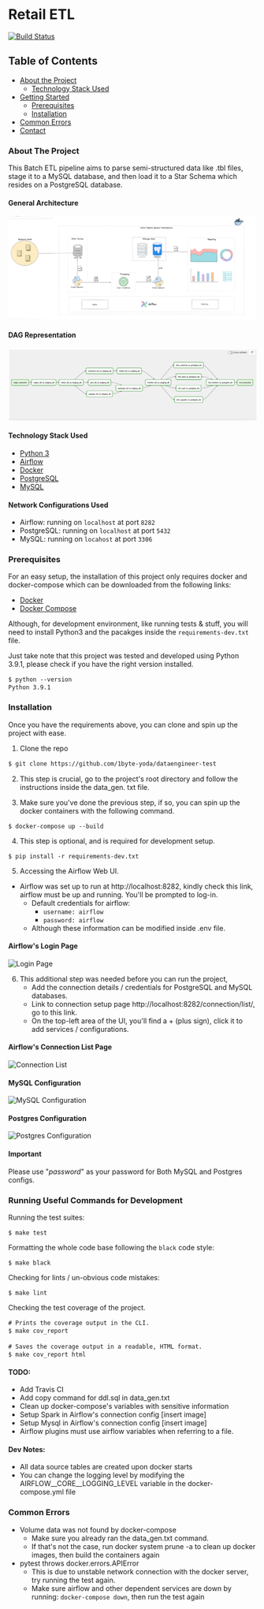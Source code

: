 # Retail ETL

[![Build Status](https://travis-ci.com/PHMark/gs-news-app.svg?branch=main)](https://travis-ci.com/1byte-yoda/gs-news-app)

<!-- PROJECT LOGO -->

<!-- TABLE OF CONTENTS -->
## Table of Contents

* [About the Project](#about-the-project)
  * [Technology Stack Used](#technology-stack-used)
* [Getting Started](#getting-started)
  * [Prerequisites](#prerequisites)
  * [Installation](#installation)
* [Common Errors](#common-errors)
* [Contact](#contact)

<!-- ABOUT THE PROJECT -->
### About The Project
This Batch ETL pipeline aims to parse semi-structured data like .tbl files,
stage it to a MySQL database, and then load it to a Star Schema
which resides on a PostgreSQL database.

#### General Architecture
![General Architecture](docs/images/general-architecture.png)

#### DAG Representation
![DAG Representation](docs/images/dag.png)


#### Technology Stack Used

* [Python 3](https://www.python.org/)
* [Airflow](https://www.airflow.org/)
* [Docker](https://www.docker.com/)
* [PostgreSQL](https://www.postgresql.org/)
* [MySQL](https://www.mysql.com/)


#### Network Configurations Used
* Airflow: running on `localhost` at port `8282` 
* PostgreSQL: running on `localhost` at port `5432`
* MySQL: running on `locahost` at port `3306`


### Prerequisites
For an easy setup, the installation of this project only requires docker and docker-compose which can be 
downloaded from the following links:
* [Docker](https://docs.docker.com/get-docker/)
* [Docker Compose](https://docs.docker.com/compose/install/)

Although, for development environment, like running tests & stuff, you will need to install
Python3 and the pacakges inside the `requirements-dev.txt` file.

Just take note that this project was tested and developed using Python 3.9.1, please check if you have the 
right version installed.
```
$ python --version
Python 3.9.1
```

### Installation
Once you have the requirements above, you can clone and spin up the project with ease.
1. Clone the repo
```sh
$ git clone https://github.com/1byte-yoda/dataengineer-test
````

2. This step is crucial, go to the project's root directory and follow the instructions inside the data_gen.
   txt file.

3. Make sure you've done the previous step, if so, you can spin up the docker containers with the 
   following command.
   
```
$ docker-compose up --build
```

4. This step is optional, and is required for development setup.
```
$ pip install -r requirements-dev.txt
```

5. Accessing the Airflow Web UI.
  * Airflow was set up to run at http://localhost:8282, kindly check this link, airflow must be up and 
    running. You'll be prompted to log-in.
    * Default credentials for airflow:
      * `username: airflow`
      * `password: airflow`
    * Although these information can be modified inside .env file.
  
#### Airflow's Login Page
![Login Page](docs/images/airflow-homepage.png)

6. This additional step was needed before you can run the project,
    * Add the connection details / credentials for PostgreSQL and MySQL databases.
    * Link to connection setup page http://localhost:8282/connection/list/, go to this link.
    * On the top-left area of the UI, you'll find a + (plus sign), click it to add services / configurations.

#### Airflow's Connection List Page
![Connection List](docs/images/airflow-connection-list.png)

#### MySQL Configuration
![MySQL Configuration](docs/images/airflow-mysql-config.png)

#### Postgres Configuration
![Postgres Configuration](docs/images/airflow-postgres-config.png)

#### Important
Please use "*password*" as your password for Both MySQL and Postgres configs. 

### Running Useful Commands for Development
Running the test suites:
```
$ make test
```

Formatting the whole code base following the `black` code style:
```
$ make black
```

Checking for lints / un-obvious code mistakes:
```
$ make lint
```

Checking the test coverage of the project.
```
# Prints the coverage output in the CLI.
$ make cov_report

# Saves the coverage output in a readable, HTML format.
$ make cov_report html 
```

#### TODO:
* Add Travis CI
* Add copy command for ddl.sql in data_gen.txt
* Clean up docker-compose's variables with sensitive information
* Setup Spark in Airflow's connection config [insert image]
* Setup Mysql in Airflow's connection config [insert image]
* Airflow plugins must use airflow variables when referring to a file.

#### Dev Notes:
* All data source tables are created upon docker starts
* You can change the logging level by modifying the AIRFLOW__CORE__LOGGING_LEVEL variable
in the docker-compose.yml file


### Common Errors
* Volume data was not found by docker-compose
    * Make sure you already ran the data_gen.txt command.
    * If that's not the case, run docker system prune -a to clean up docker images, then build the 
      containers again
* pytest throws docker.errors.APIError
    * This is due to unstable network connection with the docker server,
      try running the test again.
    * Make sure airflow and other dependent services are down by running:
    `docker-compose down`, then run the test again
      